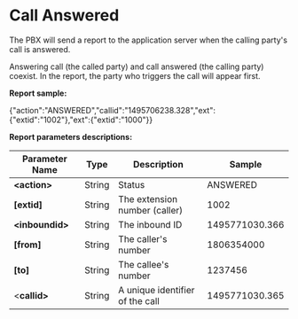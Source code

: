 # Call Answered

The PBX will send a report to the application server when the calling party's call is answered.

Answering call \(the called party\) and call answered \(the calling party\) coexist. In the report, the party who triggers the call will appear first.

**Report sample:**

{"action":"ANSWERED","callid":"1495706238.328","ext":{"extid":"1002"},"ext":{"extid":"1000"}}

**Report parameters descriptions:**

| **Parameter Name** | **Type** | **Description** | **Sample** |
| --- | --- | --- | --- |
| **&lt;action&gt;** | String | Status | ANSWERED |
| **\[extid\]** | String | The extension number \(caller\) | 1002 |
| **&lt;inboundid&gt;** | String | The inbound ID | 1495771030.366 |
| **\[from\]** | String | The caller's number | 1806354000 |
| **\[to\]** | String | The callee's number | 1237456 |
| &lt;**callid&gt;** | String | A unique identifier of the call | 1495771030.365 |



